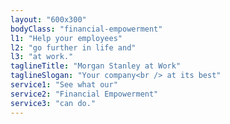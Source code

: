 ```yaml
---
layout: "600x300"
bodyClass: "financial-empowerment"
l1: "Help your employees"
l2: "go further in life and"
l3: "at work."
taglineTitle: "Morgan Stanley at Work"
taglineSlogan: "Your company<br /> at its best"
service1: "See what our"
service2: "Financial Empowerment"
service3: "can do."
---
```

